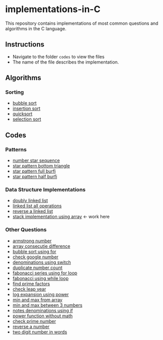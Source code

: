 # implementations-in-C
This repository contains implementations of most common questions and algorithms in the C language.

## Instructions
+ Navigate to the folder `codes` to view the files
+ The name of the file describes the implementation.

## Algorithms
### Sorting
+ [bubble sort](./algorithms/sorting/bubble_sort.c)
+ [insertion sort](./algorithms/sorting/insertion_sort.c)
+ [quicksort](./algorithms/sorting/quicksort.c)
+ [selection sort](./algorithms/sorting/selection_sort.c)

## Codes
### Patterns
+ [number star sequence](./codes/patterns/NumberStarSequence.c)
+ [star pattern bottom triangle](./codes/patterns/StarPatternBottomTriangle.c)
+ [star pattern full burfi](./codes/patterns/StarPatternFullBurfi.c)
+ [star pattern half burfi](./codes/patterns/StarPatternHalfBurfi.c)

### Data Structure Implementations
+ [doubly linked list](./codes/data-structures/DoublyLinkedList.c)
+ [linked list all operations](./codes/data-structures/LinkedListAllOperations.c)
+ [reverse a linked list](./codes/data-structures/ReverseALinkedList.c)
+ [stack implementation using array](./codes/data-structures/Stack.c) <- work here

### Other Questions
+ [armstrong number](./codes/ArmstrongNumber.c)
+ [array consecutie difference](./codes/ArrayConsecutiveDifference.c)
+ [bubble sort using for](./codes/BubbleSortUsingFor.c)
+ [check google number](./codes/CheckGooglyNumber.c)
+ [denominations using switch](./codes/DenominationsUsingSwitch.c)
+ [duplicate number count](./codes/DuplicateNumberCount.c)
+ [fabonacci series using for loop](./codes/FabonacciUsingForLoop.c)
+ [fabonacci using while loop](./codes/FabonacciUsingWhileLoop.c)
+ [find prime factors](./codes/FindPrimeFactors.c)
+ [check leap year](./codes/LeapYear.c)
+ [log expansion using power](./codes/LogExpansionUsingPow.c)
+ [min and max from array](./codes/MinAndMaxFromArray.c)
+ [min and max between 3 numbers](./codes/MinMax3NoUsingIfElse.c)
+ [notes denominations using if](./codes/NotesDenominationUsingIf.c)
+ [power function without math](./codes/PowerFunctionWithoutMath.c)
+ [check prime number](./codes/PrimeNumber.c)
+ [reverse a number](./codes/ReverseANumber.c)
+ [two digit number in words](./codes/TwoDigitNumberInWords.c)